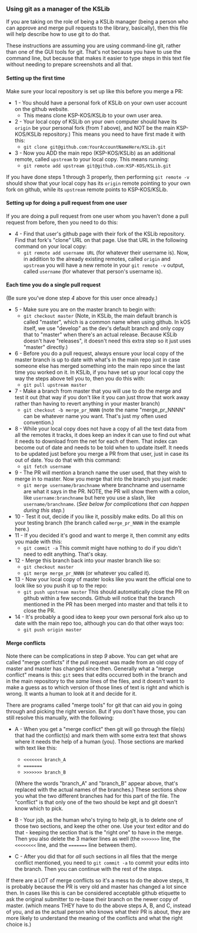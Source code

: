 ### Using git as a manager of the KSLib

If you are taking on the role of being a KSLib manager (being a person
who can approve and merge pull requests to the library, basically),
then this file will help describe how to use git to do that.

These instructions are assuming you are using command-line git,
rather than one of the GUI tools for git.  That's not because you have
to use the command line, but because that makes it easier to type steps
in this text file without needing to prepare screenshots and all that.

#### Setting up the first time

Make sure your local repository is set up like this before you merge a PR:

- 1 - You should have a personal fork of KSLib on your own user account
    on the github website.
    - This means clone KSP-KOS/KSLib to your own user area.
- 2 - Your local copy of KSLib on your own computer should have its
    ``origin`` be your personal fork (from _1_ above), and NOT be
    the main KSP-KOS/KSLib repository.)  This means you need to have
    first made it with this:
    - ``git clone git@github.com:YourAccountNameHere/KSLib.git``
- 3 - Now you ADD the main repo (KSP-KOS/KSLib) as an additional
    remote, called ``upstream`` to your local copy.  This means
    running:
    - ``git remote add upstream git@github.com:KSP-KOS/KSLib.git``

If you have done steps 1 through 3 properly, then performing
``git remote -v`` should show that your local copy has its
``origin`` remote pointing to your own fork on github, while
its ``upstream`` remote points to KSP-KOS/KSLib.

#### Setting up for doing a pull request from one user

If you are doing a pull request from one user whom you haven't done
a pull request from before, then you need to do this:

- 4 - Find that user's github page with their fork of the KSLib
    repository.  Find that fork's "clone" URL on that page.  Use
    that URL in the following command on your local copy:
    - ``git remote add username URL`` (for whatever their username is).
    Now, in addition to the already existing remotes, called
    ``origin`` and ``upstream`` you will have a new remote
    in your ``git remote -v`` output, called ``username`` (for 
    whatever that person's username is).

#### Each time you do a single pull request

(Be sure you've done step _4_ above for this user once already.)

- 5 - Make sure you are on the master branch to begin with:
    - ``git checkout master``
    (Note, in KSLib, the main default branch is called "master", which is 
    a common name when using github.  In kOS itself, we use "develop"
    as the dev's default branch and only copy that to "master" when there's
    an actual release.  Because KSLib doesn't have "releases", it doesn't
    need this extra step so it just uses "master" directly.)
- 6 - Before you do a pull request, always ensure your local copy
    of the master branch is up to date with what's in the main
    repo just in case someone else has merged something into
    the main repo since the last time you worked on it.  In
    KSLib, if you have set up your local copy the way the steps
    above tell you to, then you do this with:
    - ``git pull upstream master``
- 7 - Make a branch from master that you will use to do the merge and
    test it out (that way if you don't like it you can just throw that
    work away rather than having to revert anything in your master branch)
    - ``git checkout -b merge_pr_NNNN`` (note the name "merge_pr_NNNN" can
        be whatever name you want.  That's just my often used convention.)
- 8 - While your local copy does not have a copy of all the text data
    from all the remotes it tracks, it does keep an index it can use 
    to find out what it needs to download from the net for each of them.
    That index can become out of date and needs to be told when to
    update itself.  It needs to be updated just before you merge a PR
    from that user, just in case its out of date.  You do that with
    this command:
    - ``git fetch username``
- 9 - The PR will mention a branch name the user used, that they wish to
    merge in to master.  Now you merge that into the branch you just made:
    - ``git merge username/branchname`` where branchname and username are 
        what it says in the PR.  NOTE, the PR will show them with a colon,
        like ``username:branchname`` but here you use a slash, like
        ``username/branchname``.
    (*See below for complications that can happen during this step.*)
- 10 - Test it out, decide if you like it, possibly make edits.  Do all this
    on your testing branch (the branch called ``merge_pr_NNNN`` in the
    example here.)
- 11 - If you decided it's good and want to merge it, then commit any edits
    you made with this:
    - ``git commit -a``
    This commit might have nothing to do if you didn't need to edit anything.
    That's okay.
- 12 - Merge this branch back into your master branch like so:
    - ``git checkout master``
    - ``git merge merge_pr_NNNN`` (or whatever you called it).
- 13 - Now your local copy of master looks like you want the official one to
    look like so you push it up to the repo:
    - ``git push upstream master``
    This should automatically close the PR on github within a few seconds.
    Github will notice that the branch mentioned in the PR has been merged
    into master and that tells it to close the PR.
- 14 - It's probably a good idea to keep your own personal fork also up to
    date with the main repo too, although you can do that other ways too:
    - ``git push origin master``

#### Merge conflicts

Note there can be complications in step _9_ above.  You can get what are
called "merge conflicts" if the pull request was made from an old copy
of master and master has changed since then.  Generally what a
"merge conflict" means is this: ``git`` sees that edits occurred both in
the branch and in the main repository to the *same* lines of the files,
and it doesn't want to make a guess as to which version of those lines
of text is right and which is wrong.  It wants a human to look at it and
decide for it.

There are programs called "merge tools" for git that can aid you in going
through and picking the right version.  But if you don't have those, you
can still resolve this manually, with the following:

- A - When you get a "merge conflict" then git will go through the file(s)
    that had the conflict(s) and mark them with some extra text that
    shows where it needs the help of a human (you).  Those sections are
    marked with text like this:

    - ``<<<<<<< branch_A``
    - ``=======``
    - ``>>>>>>> branch_B``

    (Where the words "branch_A" and "branch_B" appear above, that's replaced
    with the actual names of the branches.)
    These sections show you what the two different branches had for this
    part of the file.  The "conflict" is that only one of the two should
    be kept and git doesn't know which to pick.
- B - Your job, as the human who's trying to help git, is to delete one of
    those two sections, and keep the other one.  Use your text editor and
    do that - keeping the section that is the "right one" to have in the
    merge.  Then you also delete the 3 marker lines as well (the ``>>>>>>>``
    line, the ``<<<<<<<<`` line, and the ``=======`` line between them).
- C - After you did that for *all* such sections in all files that the merge
    conflict mentioned, you need to ``git commit -a`` to commit your edits
    into the branch.  Then you can continue with the rest of the steps.

If there are a LOT of merge conflicts so it's a mess to do the above steps,
It is probably because the PR is very old and master has changed a lot since
then.  In cases like this is can be considered acceptable github etiquette to
ask the original submitter to re-base their branch on the newer copy of
master. (which means THEY have to do the above steps A, B, and C, instead of
you, and as the actual person who knows what their PR is about, they are more
likely to understand the meaning of the conflicts and what the right choice
is.)

